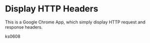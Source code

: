 Display HTTP Headers
====================

This is a Google Chrome App, which simply display
HTTP request and response headers.


ks0608
